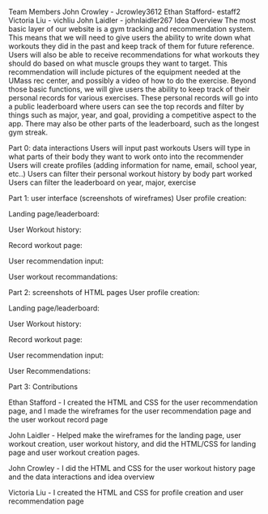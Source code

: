 Team Members
John Crowley - Jcrowley3612
Ethan Stafford- estaff2
Victoria Liu - vichliu
John Laidler - johnlaidler267
Idea Overview
The most basic layer of our website is a gym tracking and recommendation system. This means that we will need to give users the ability to write down what workouts they did in the past and keep track of them for future reference. Users will also be able to receive recommendations for what workouts they should do based on what muscle groups they want to target. This recommendation will include pictures of the equipment needed at the UMass rec center, and possibly a video of how to do the exercise. 
	Beyond those basic functions, we will give users the ability to keep track of their personal records for various exercises. These personal records will go into a public leaderboard where users can see the top records and filter by things such as major, year, and goal, providing a competitive aspect to the app. There may also be other parts of the leaderboard, such as the longest gym streak. 

Part 0: data interactions
Users will input past workouts
Users will type in what parts of their body they want to work onto into the recommender 
Users will create profiles (adding information for name, email, school year, etc..)
Users can filter their personal workout history by body part worked 
Users can filter the leaderboard on year, major, exercise

	
Part 1: user interface (screenshots of wireframes)
User profile creation:




Landing page/leaderboard:

User Workout history:



Record workout page:

User recommendation input:

User workout recommandations: 


Part 2: screenshots of HTML pages
User profile creation:

Landing page/leaderboard:

User Workout history:











Record workout page:


User recommendation input:

User Recommendations:

Part 3: Contributions

Ethan Stafford - I created the HTML and CSS for the user recommendation page, and I made the wireframes for the user recommendation page and the user workout record page

John Laidler - Helped make the wireframes for the landing page, user workout creation, user workout history, and did the HTML/CSS for landing page and user workout creation pages.

John Crowley - I did the HTML and CSS for the user workout history page and the data interactions and idea overview 

Victoria Liu - I created the HTML and CSS for profile creation and user recommendation page 


